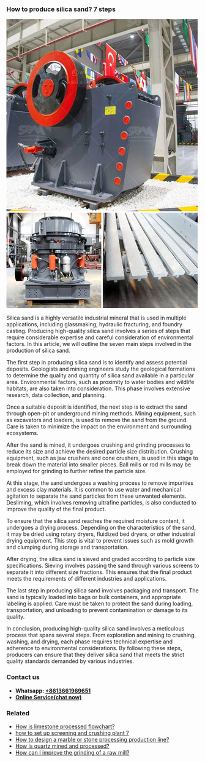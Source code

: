 <h3>How to produce silica sand? 7 steps</h3><img src='1701745381.jpg' alt=''><p>Silica sand is a highly versatile industrial mineral that is used in multiple applications, including glassmaking, hydraulic fracturing, and foundry casting. Producing high-quality silica sand involves a series of steps that require considerable expertise and careful consideration of environmental factors. In this article, we will outline the seven main steps involved in the production of silica sand.</p><p>The first step in producing silica sand is to identify and assess potential deposits. Geologists and mining engineers study the geological formations to determine the quality and quantity of silica sand available in a particular area. Environmental factors, such as proximity to water bodies and wildlife habitats, are also taken into consideration. This phase involves extensive research, data collection, and planning.</p><p>Once a suitable deposit is identified, the next step is to extract the sand through open-pit or underground mining methods. Mining equipment, such as excavators and loaders, is used to remove the sand from the ground. Care is taken to minimize the impact on the environment and surrounding ecosystems.</p><p>After the sand is mined, it undergoes crushing and grinding processes to reduce its size and achieve the desired particle size distribution. Crushing equipment, such as jaw crushers and cone crushers, is used in this stage to break down the material into smaller pieces. Ball mills or rod mills may be employed for grinding to further refine the particle size.</p><p>At this stage, the sand undergoes a washing process to remove impurities and excess clay materials. It is common to use water and mechanical agitation to separate the sand particles from these unwanted elements. Desliming, which involves removing ultrafine particles, is also conducted to improve the quality of the final product.</p><p>To ensure that the silica sand reaches the required moisture content, it undergoes a drying process. Depending on the characteristics of the sand, it may be dried using rotary dryers, fluidized bed dryers, or other industrial drying equipment. This step is vital to prevent issues such as mold growth and clumping during storage and transportation.</p><p>After drying, the silica sand is sieved and graded according to particle size specifications. Sieving involves passing the sand through various screens to separate it into different size fractions. This ensures that the final product meets the requirements of different industries and applications.</p><p>The last step in producing silica sand involves packaging and transport. The sand is typically loaded into bags or bulk containers, and appropriate labeling is applied. Care must be taken to protect the sand during loading, transportation, and unloading to prevent contamination or damage to its quality.</p><p>In conclusion, producing high-quality silica sand involves a meticulous process that spans several steps. From exploration and mining to crushing, washing, and drying, each phase requires technical expertise and adherence to environmental considerations. By following these steps, producers can ensure that they deliver silica sand that meets the strict quality standards demanded by various industries.</p><h3>Contact us</h3><ul><li><strong>Whatsapp:&nbsp;<a href="https://wa.me/8613661969651">+8613661969651</a></strong></li><li><a href="https://swt.shibang-china.com/?git&amp;zhl&amp;How to produce silica sand 7 steps"><strong>Online Service(chat now)</strong></a></li></ul><h3>Related</h3><ul><li><a href='How is limestone processed flowchart.md'>How is limestone processed flowchart?</a></li><li><a href='how to set up screening and crushing plant .md'>how to set up screening and crushing plant ?</a></li><li><a href='How to design a marble or stone processing production line.md'>How to design a marble or stone processing production line?</a></li><li><a href='How is quartz mined and processed.md'>How is quartz mined and processed?</a></li><li><a href='How can I improve the grinding of a raw mill.md'>How can I improve the grinding of a raw mill?</a></li></ul>